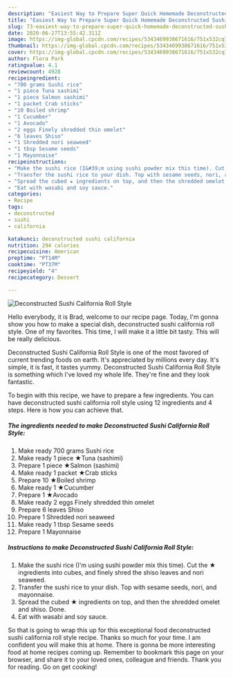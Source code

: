 ```yaml
---
description: "Easiest Way to Prepare Super Quick Homemade Deconstructed Sushi California Roll Style"
title: "Easiest Way to Prepare Super Quick Homemade Deconstructed Sushi California Roll Style"
slug: 73-easiest-way-to-prepare-super-quick-homemade-deconstructed-sushi-california-roll-style
date: 2020-06-27T13:55:42.311Z
image: https://img-global.cpcdn.com/recipes/5343469938671616/751x532cq70/deconstructed-sushi-california-roll-style-recipe-main-photo.jpg
thumbnail: https://img-global.cpcdn.com/recipes/5343469938671616/751x532cq70/deconstructed-sushi-california-roll-style-recipe-main-photo.jpg
cover: https://img-global.cpcdn.com/recipes/5343469938671616/751x532cq70/deconstructed-sushi-california-roll-style-recipe-main-photo.jpg
author: Flora Park
ratingvalue: 4.1
reviewcount: 4928
recipeingredient:
- "700 grams Sushi rice"
- "1 piece Tuna sashimi"
- "1 piece Salmon sashimi"
- "1 packet Crab sticks"
- "10 Boiled shrimp"
- "1 Cucumber"
- "1 Avocado"
- "2 eggs Finely shredded thin omelet"
- "6 leaves Shiso"
- "1 Shredded nori seaweed"
- "1 tbsp Sesame seeds"
- "1 Mayonnaise"
recipeinstructions:
- "Make the sushi rice (I&#39;m using sushi powder mix this time). Cut the ★ ingredients into cubes, and finely shred the shiso leaves and nori seaweed."
- "Transfer the sushi rice to your dish. Top with sesame seeds, nori, and mayonnaise."
- "Spread the cubed ★ ingredients on top, and then the shredded omelet and shiso. Done."
- "Eat with wasabi and soy sauce."
categories:
- Recipe
tags:
- deconstructed
- sushi
- california

katakunci: deconstructed sushi california 
nutrition: 294 calories
recipecuisine: American
preptime: "PT14M"
cooktime: "PT37M"
recipeyield: "4"
recipecategory: Dessert

---
```



![Deconstructed Sushi California Roll Style](https://img-global.cpcdn.com/recipes/5343469938671616/751x532cq70/deconstructed-sushi-california-roll-style-recipe-main-photo.jpg)

Hello everybody, it is Brad, welcome to our recipe page. Today, I'm gonna show you how to make a special dish, deconstructed sushi california roll style. One of my favorites. This time, I will make it a little bit tasty. This will be really delicious.



Deconstructed Sushi California Roll Style is one of the most favored of current trending foods on earth. It's appreciated by millions every day. It's simple, it is fast, it tastes yummy. Deconstructed Sushi California Roll Style is something which I've loved my whole life. They're fine and they look fantastic.


To begin with this recipe, we have to prepare a few ingredients. You can have deconstructed sushi california roll style using 12 ingredients and 4 steps. Here is how you can achieve that.

<!--inarticleads1-->

##### The ingredients needed to make Deconstructed Sushi California Roll Style:

1. Make ready 700 grams Sushi rice
1. Make ready 1 piece ★Tuna (sashimi)
1. Prepare 1 piece ★Salmon (sashimi)
1. Make ready 1 packet ★Crab sticks
1. Prepare 10 ★Boiled shrimp
1. Make ready 1 ★Cucumber
1. Prepare 1 ★Avocado
1. Make ready 2 eggs Finely shredded thin omelet
1. Prepare 6 leaves Shiso
1. Prepare 1 Shredded nori seaweed
1. Make ready 1 tbsp Sesame seeds
1. Prepare 1 Mayonnaise




<!--inarticleads2-->

##### Instructions to make Deconstructed Sushi California Roll Style:

1. Make the sushi rice (I&#39;m using sushi powder mix this time). Cut the ★ ingredients into cubes, and finely shred the shiso leaves and nori seaweed.
1. Transfer the sushi rice to your dish. Top with sesame seeds, nori, and mayonnaise.
1. Spread the cubed ★ ingredients on top, and then the shredded omelet and shiso. Done.
1. Eat with wasabi and soy sauce.




So that is going to wrap this up for this exceptional food deconstructed sushi california roll style recipe. Thanks so much for your time. I am confident you will make this at home. There is gonna be more interesting food at home recipes coming up. Remember to bookmark this page on your browser, and share it to your loved ones, colleague and friends. Thank you for reading. Go on get cooking!
